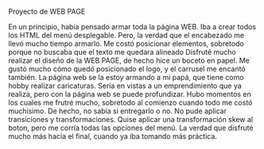 Proyecto de WEB PAGE

En un principio, había pensado armar toda la página WEB. Iba a crear todos los HTML del menú desplegable.
Pero, la verdad que el encabezado me llevó mucho tiempo armarlo.
Me costó posicionar elementos, sobretodo porque no buscaba que el texto me quedara alineado
Disfruté mucho realizar el diseño de la WEB PAGE, de hecho hice un boceto en papel. Me gustó mucho cómo quedó posicionado el logo, y el carrusel me encantó también.
La página web se la estoy armando a mi papá, que tiene como hobby realizar caricaturas. Sería en vistas a un emprendimiento que ya realiza, pero con la página web se puede profundizar. 
Hubo momentos en los cuales me frutré mucho, sobretodo al comienzo cuando todo me costó muchísimo. De hecho, no sabía si entregarlo o no. No pude aplicar transiciones y transformaciones. Quise aplicar una transformación skew al boton, pero me corría todas las opciones del menú. 
La verdad que disfruté mucho más hacia el final, cuando ya iba tomando más práctica. 

